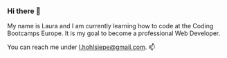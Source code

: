 ### Hi there 👋

My name is Laura and I am currently learning how to code at the Coding Bootcamps Europe. It is my goal to become a professional Web Developer. 

You can reach me under l.hohlsiepe@gmail.com. :mailbox:

<!--
**laurahohlsiepe/laurahohlsiepe** is a ✨ _special_ ✨ repository because its `README.md` (this file) appears on your GitHub profile.

Here are some ideas to get you started:

- 🔭 I’m currently working on my coding skills.
- 🌱 I’m currently learning HTML and CSS.
- 👯 I’m looking to collaborate on ...
- 🤔 I’m looking for help with ...
- 💬 Ask me about ...
- 📫 How to reach me: l.hohlsiepe@gmail.com
- 😄 Pronouns: Her/She
- ⚡ Fun fact:...
-->
